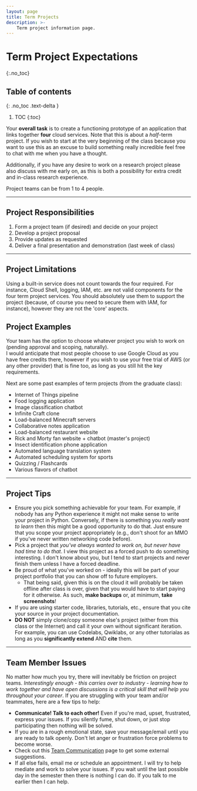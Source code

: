 ```yaml
---
layout: page
title: Term Projects
description: >-
    Term project information page.
---
```


# Term Project Expectations

{:.no_toc}

## Table of contents
{: .no_toc .text-delta }

1. TOC
{:toc}

Your **overall task** is to create a functioning prototype of an application that links together **four** cloud services.  Note that this is about a *half*-term project.  If you wish to start at the very beginning of the class because you want to use this as an excuse to build something really incredible feel free to chat with me when you have a thought.

Additionally, if you have any desire to work on a research project please also discuss with me early on, as this is both a possibility for extra credit and in-class research experience.

Project teams can be from 1 to 4 people.

---

## Project Responsibilities

1. Form a project team (if desired) and decide on your project
2. Develop a project proposal
3. Provide updates as requested
4. Deliver a final presentation and demonstration (last week of class)

---

## Project Limitations

Using a built-in service does not count towards the four required.  For instance, Cloud Shell, logging, IAM, etc. are not valid components for the four term project services.  You should absolutely use them to support the project (because, of course you need to secure them with IAM, for instance), however they are not the 'core' aspects.

## Project Examples

Your team has the option to choose whatever project you wish to work on (pending approval and scoping, naturally).  
I would anticipate that most people choose to use Google Cloud as you have free credits there, however if you wish to use your free trial of AWS (or any other provider) that is fine too, as long as you still hit the key requirements.

Next are some past examples of term projects (from the graduate class):

* Internet of Things pipeline
* Food logging application
* Image classification chatbot
* Infinite Craft clone
* Load-balanced Minecraft servers
* Collaborative notes application
* Load-balanced restaurant website
* Rick and Morty fan website + chatbot (master's project)
* Insect identification phone application
* Automated language translation system
* Automated scheduling system for sports
* Quizzing / Flashcards
* Various flavors of chatbot

---

## Project Tips

* Ensure you pick something achievable for your team.  For example, if nobody has any Python experience it might not make sense to write your project in Python.  Conversely, if there is something you *really want to learn* then this might be a good opportunity to do that.  Just ensure that you scope your project appropriately (e.g., don't shoot for an MMO if you've never written networking code before).
* Pick a project that *you've always wanted to work on, but never have had time to do that*.  I view this project as a forced push to do something interesting.  I don't know about you, but I tend to start projects and never finish them unless I have a forced deadline.
* Be proud of what you've worked on - ideally this will be part of your project portfolio that you can show off to future employers.
  * That being said, given this is on the cloud it will probably be taken offline after class is over, given that you would have to start paying for it otherwise.  As such, **make backups** or, at minimum, **take screenshots**!
* If you are using starter code, libraries, tutorials, etc., ensure that you cite your source in your project documentation.
* **DO NOT** simply clone/copy someone else's project (either from this class or the Internet) and call it your own without significant iteration.  For example, you can use Codelabs, Qwiklabs, or any other tutorialas as long as you **significantly extend** AND **cite** them.

---

## Team Member Issues

No matter how much you try, there will inevitably be friction on project teams.  *Interestingly enough - this carries over to industry - learning how to work together and have open discussions is a critical skill that will help you throughout your career*.  If you are struggling with your team and/or teammates, here are a few tips to help:

* **Communicate! Talk to each other!**  Even if you're mad, upset, frustrated, express your issues.  If you silently fume, shut down, or just stop participating then nothing will be solved.
* If you are in a rough emotional state, save your message/email until you are ready to talk openly.  Don't let anger or frustration force problems to become worse.
* Check out this [Team Communication](https://asana.com/resources/team-communication) page to get some external suggestions.
* If all else fails, email me or schedule an appointment.  I will try to help mediate and work to solve your issues.  If you wait until the last possible day in the semester then there is nothing I can do.  If you talk to me earlier then I can help.
